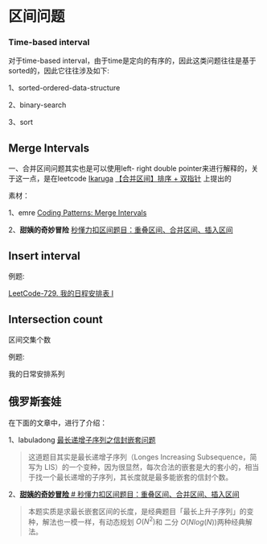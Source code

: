 # 区间问题



### Time-based interval

对于time-based interval，由于time是定向的有序的，因此这类问题往往是基于sorted的，因此它往往涉及如下:

1、sorted-ordered-data-structure

2、binary-search

3、sort



## Merge Intervals

一、合并区间问题其实也是可以使用left- right double pointer来进行解释的，关于这一点，是在leetcode [Ikaruga](https://leetcode.cn/u/ikaruga/) [【合并区间】排序 + 双指针](https://leetcode.cn/problems/merge-intervals/solution/merge-intervals-by-ikaruga/) 上提出的



素材：

1、emre [Coding Patterns: Merge Intervals](https://emre.me/coding-patterns/merge-intervals/)

2、**甜姨的奇妙冒险** [秒懂力扣区间题目：重叠区间、合并区间、插入区间](https://mp.weixin.qq.com/s/ioUlNa4ZToCrun3qb4y4Ow)

## Insert interval



例题:

[LeetCode-729. 我的日程安排表 I](https://leetcode.cn/problems/my-calendar-i/) 



## Intersection count

区间交集个数



例题:

我的日常安排系列



## 俄罗斯套娃

在下面的文章中，进行了介绍：

1、labuladong [最长递增子序列之信封嵌套问题](https://mp.weixin.qq.com/s/PSDCjKlTh8MtANdgi-QIug) 

> 这道题目其实是最长递增子序列（Longes Increasing Subsequence，简写为 LIS）的一个变种，因为很显然，每次合法的嵌套是大的套小的，相当于找一个最长递增的子序列，其长度就是最多能嵌套的信封个数。

2、[**甜姨的奇妙冒险** # 秒懂力扣区间题目：重叠区间、合并区间、插入区间](https://mp.weixin.qq.com/s/ioUlNa4ZToCrun3qb4y4Ow)

> 本题实质是求最长嵌套区间的长度，是经典题目「最长上升子序列」的变种，解法也一模一样，有动态规划 $O(N^2)$和 二分 $O(Nlog(N))$两种经典解法。

